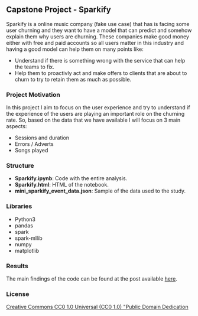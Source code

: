 ## Capstone Project - Sparkify

Sparkify is a online music company (fake use case) that has is facing some user churning and they want to have a model that can predict and somehow explain them why users are churning. These companies make good money either with free and paid accounts so all users matter in this industry and having a good model can help them on many points like:

- Understand if there is something wrong with the service that can help the teams to fix.
- Help them to proactivly act and make offers to clients that are about to churn to try to retain them as much as possible. 

### Project Motivation
In this project I aim to focus on the user experience and try to understand if the experience of the users are playing an important role on the churning rate. So, based on the data that we have available I will focus on 3 main aspects:

- Sessions and duration
- Errors / Adverts
- Songs played

### Structure
- **Sparkify.ipynb**: Code with the entire analysis.
- **Sparkify.html**: HTML of the notebook.
- **mini_sparkify_event_data.json**: Sample of the data used to the study.

### Libraries
- Python3
- pandas
- spark
- spark-mllib
- numpy
- matplotlib

### Results
The main findings of the code can be found at the post available [here](https://pedrogandola.blogspot.com/2021/04/churn-prediction-for-sparkify.html).

### License
[Creative Commons CC0 1.0 Universal (CC0 1.0) "Public Domain Dedication](https://creativecommons.org/publicdomain/zero/1.0/)